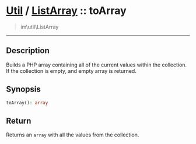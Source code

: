 # [Util](Util.md) / [ListArray](Util-ListArray.md) :: toArray
 > im\util\ListArray
____

## Description
Builds a PHP array containing all of the current values within
the collection. If the collection is empty, and empty array is returned.

## Synopsis
```php
toArray(): array
```

## Return
Returns an `array` with all the values from the collection.
